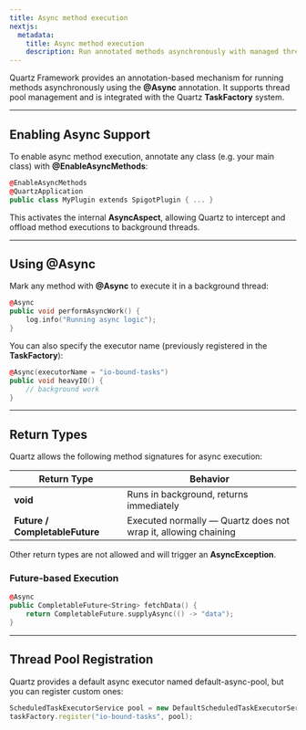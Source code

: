 ```yaml
---
title: Async method execution
nextjs:
  metadata:
    title: Async method execution
    description: Run annotated methods asynchronously with managed thread pools in Quartz Framework.
---
```


Quartz Framework provides an annotation-based mechanism for running methods asynchronously using the **@Async** annotation. It supports thread pool management and is integrated with the Quartz **TaskFactory** system.

---

## Enabling Async Support

To enable async method execution, annotate any class (e.g. your main class) with **@EnableAsyncMethods**:

```cpp
@EnableAsyncMethods
@QuartzApplication
public class MyPlugin extends SpigotPlugin { ... }
```

This activates the internal **AsyncAspect**, allowing Quartz to intercept and offload method executions to background threads.

---

## Using @Async

Mark any method with **@Async** to execute it in a background thread:

```cpp
@Async
public void performAsyncWork() {
    log.info("Running async logic");
}
```

You can also specify the executor name (previously registered in the **TaskFactory**):

```cpp
@Async(executorName = "io-bound-tasks")
public void heavyIO() {
    // background work
}
```

---

## Return Types

Quartz allows the following method signatures for async execution:


| Return Type                          | Behavior                                                       |
|--------------------------------------|----------------------------------------------------------------|
| **void**                             | Runs in background, returns immediately                        |
| **Future<T> / CompletableFuture<T>** | Executed normally — Quartz does not wrap it, allowing chaining |

Other return types are not allowed and will trigger an **AsyncException**.

### Future-based Execution

```cpp
@Async
public CompletableFuture<String> fetchData() {
    return CompletableFuture.supplyAsync(() -> "data");
}
```

---

## Thread Pool Registration

Quartz provides a default async executor named default-async-pool, but you can register custom ones:

```cpp
ScheduledTaskExecutorService pool = new DefaultScheduledTaskExecutorService(4);
taskFactory.register("io-bound-tasks", pool);
```